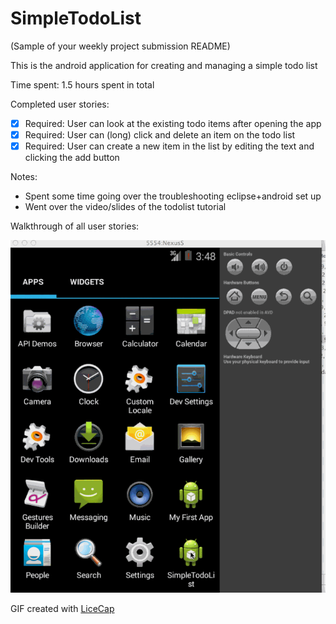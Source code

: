 
SimpleTodoList
==============

(Sample of your weekly project submission README)

This is the android application for creating and managing a simple todo list

Time spent: 1.5 hours spent in total

Completed user stories:

 * [x] Required: User can look at the existing todo items after opening the app 
 * [x] Required: User can (long) click and delete an item on the todo list 
 * [x] Required: User can create a new item in the list by editing the text and clicking the add button
 
Notes:

* Spent some time going over the troubleshooting eclipse+android set up 
* Went over the video/slides of the todolist tutorial

Walkthrough of all user stories:

![Video Walkthrough](simpletodolist.gif)

GIF created with [LiceCap](http://www.cockos.com/licecap/)
